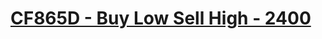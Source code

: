 # [CF865D - Buy Low Sell High - 2400](https://codeforces.com/problemset/problem/865/D)
<!--tags: constructive algorithms, data structures, greedy-->
